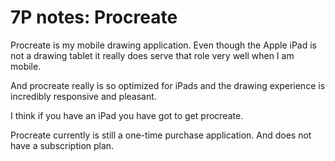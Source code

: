 # 7P notes: Procreate

Procreate is my mobile drawing application. Even though the Apple iPad is not a drawing tablet it really does serve that role very well when I am mobile.

And procreate really is so optimized for iPads and the drawing experience is incredibly responsive and pleasant.

I think if you have an iPad you have got to get procreate.

Procreate currently is still a one-time purchase application. And does not have a subscription plan.
